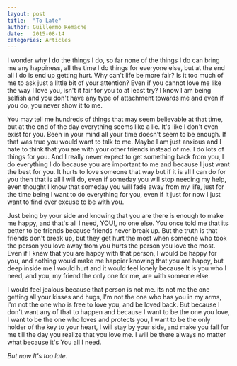 ```yaml
---
layout: post
title:  "To Late"
author: Guillermo Remache
date:   2015-08-14
categories: Articles
---
```


I wonder why I do the things I do, so far none of the things I do can bring me any happiness, all the time I do things for everyone else, but at the end all I do is end up getting hurt. Why can't life be more fair? Is it too much of me to ask just a little bit of your attention? Even if you cannot love me like the way I love you, isn't it fair for you to at least try? I know I am being selfish and you don't have any type of attachment  towards me and even if you do, you never show it to me.

You may tell me hundreds of things that may seem believable at that time, but at the end of the day everything seems like a lie. It's like I don't even exist for you. Been in your mind all your time doesn't seem to be enough.  If that was true you would want to talk to me. Maybe I am just anxious and I hate to think that you are with your other friends instead of me. I do lots of things for you. And I really never expect to get something back from you, I do everything I do because you are important to me and because I just want the best for you. It hurts to love someone that way but if it is all I can do for you then that is all I will do, even if someday you will stop needing my help, even thought I know that someday you will fade away from my life, just for the time being I want to do everything for you, even if it just for now I just want to find ever excuse to be with you.

Just being by your side and knowing that you are there is enough to make me happy, and that's all I need, YOU!, no one else. You once told me that its better to be friends because friends never break up. But the truth is that friends don't break up, but they get hurt the most when someone who took the person you love away from you hurts the person you love the most. Even if I knew that you are happy with that person, I would be happy for you, and nothing would make me happier knowing that you are happy, but deep inside me I would hurt and it would feel lonely because It is you who I need, and you, my friend the only one for me, are with someone else.

I would feel jealous because that person is not me. its not me the one getting all your kisses and hugs, I'm not the one who has you in my arms, I'm not the one who is free to love you, and be loved back. But because I don't want any of that to happen and because I want to be the one you love, I want to be the one who loves and protects you, I want to be the only holder of the key to your heart, I will stay by your side, and make you fall for me till the day you realize that you love me. I will be there always no matter what because it's You all I need.

_But now It's too late._

